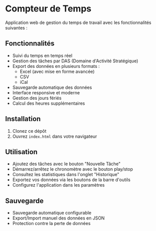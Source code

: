 # Compteur de Temps

Application web de gestion du temps de travail avec les fonctionnalités suivantes :

## Fonctionnalités

- Suivi du temps en temps réel
- Gestion des tâches par DAS (Domaine d'Activité Stratégique)
- Export des données en plusieurs formats :
  - Excel (avec mise en forme avancée)
  - CSV
  - iCal
- Sauvegarde automatique des données
- Interface responsive et moderne
- Gestion des jours fériés
- Calcul des heures supplémentaires

## Installation

1. Clonez ce dépôt
2. Ouvrez `index.html` dans votre navigateur

## Utilisation

- Ajoutez des tâches avec le bouton "Nouvelle Tâche"
- Démarrez/arrêtez le chronomètre avec le bouton play/stop
- Consultez les statistiques dans l'onglet "Historique"
- Exportez vos données via les boutons de la barre d'outils
- Configurez l'application dans les paramètres

## Sauvegarde

- Sauvegarde automatique configurable
- Export/Import manuel des données en JSON
- Protection contre la perte de données 